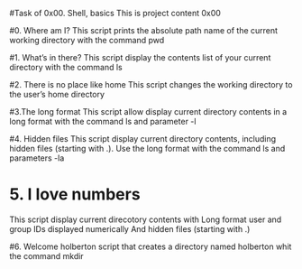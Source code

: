 #Task of 0x00. Shell, basics
This is project content 0x00

#0. Where am I?
This script prints the absolute path name of the current working directory with the command pwd

#1. What’s in there?
This script display the contents list of your current directory with the command ls

#2. There is no place like home
This script  changes the working directory to the user’s home directory

#3.The long format
This script allow display current directory contents in a long format with the command ls and parameter -l

#4. Hidden files
This script display current directory contents, including hidden files (starting with .). Use the long format with the command ls and parameters -la

# 5. I love numbers
This script display current direcotory contents with
Long format
user and group IDs displayed numerically
And hidden files (starting with .)

#6. Welcome holberton
script that creates a directory named holberton whit the command mkdir